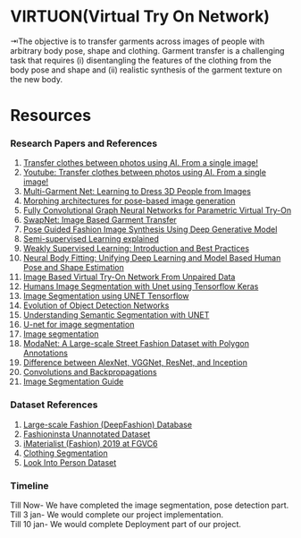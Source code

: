 
# VIRTUON(Virtual Try On Network)

⇥The objective is to transfer garments across images of people with arbitrary body pose, shape and clothing. Garment transfer is a challenging task that requires (i) disentangling the features of the clothing from the body pose and shape and (ii) realistic synthesis of the garment texture on the new body.

# Resources

### Research Papers and References

1. [Transfer clothes between photos using AI. From a single image!](https://medium.com/dataseries/transfer-clothes-between-photos-using-ai-from-a-single-image-4430a291afd7) 
2. [Youtube: Transfer clothes between photos using AI. From a single image!](https://youtu.be/E7fGsSNKMc4)
3. [Multi-Garment Net: Learning to Dress 3D People from Images](https://openaccess.thecvf.com/content_ICCV_2019/papers/Bhatnagar_Multi-Garment_Net_Learning_to_Dress_3D_People_From_Images_ICCV_2019_paper.pdf?fbclid=IwAR0XLrqtABNqSU5BiZ2xD0jIn2PFCZ9EIuBZIJESeTJzX1syP3ChQly3mU8)
4. [Morphing architectures for pose-based image generation](https://www.diva-portal.org/smash/get/diva2:1239446/FULLTEXT01.pdf?fbclid=IwAR3sKTdAvTygSsjfKX0yumXrlcYZ5D-_sNRW3KQcLVmnTR2KxtjdkjfpJSU)
5. [Fully Convolutional Graph Neural Networks
for Parametric Virtual Try-On](https://arxiv.org/pdf/2009.04592.pdf?fbclid=IwAR1bvNhu1rD-8sJUz6ZshcMp9ryfRHrDl8Xef2qBy2PYLY9Lf7eZtjgdQwU)
6. [SwapNet: Image Based Garment Transfer](http://www.eye.gatech.edu/swapnet/paper.pdf?fbclid=IwAR3uLKD2oFPreI8DU_lb1iVg9TqHgz8jxhc1WiNxz4-88k7kkPZyZrrNqZw)
7. [Pose Guided Fashion Image Synthesis Using Deep Generative Model](https://arxiv.org/pdf/1906.07251.pdf?fbclid=IwAR3F0hk4_PVNsz4qs1Honal7AYf0ByJlSh-2V05Pjv_SkgJrEp_dJwSreVg)
8. [Semi-supervised Learning explained](https://youtu.be/b-yhKUINb7o)
9. [Weakly Supervised Learning: Introduction and Best Practices](https://medium.com/@datasciencemilan/weakly-supervised-learning-introduction-and-best-practices-c65f490d4a0a?fbclid=IwAR1ve5GZiJR2ms3lH8xYwiJG5S0g9VgNd645EQTkP---7C6yXqXKP4v-xuA)
10. [Neural Body Fitting: Unifying Deep Learning and Model Based Human Pose
and Shape Estimation](https://virtualhumans.mpi-inf.mpg.de/papers/omran2018NBF/omran2018NBF.pdf?fbclid=IwAR3JHv1QOXIPLTUxTOjjVnQ3L5YoDrRP7EinunPeZ0mXTqECS417G2Iyd9o)
11. [Image Based Virtual Try-On Network From Unpaired Data](https://youtu.be/TEXL9gsCksQ)
12. [Humans Image Segmentation with Unet using Tensorflow Keras](https://medium.com/analytics-vidhya/humans-image-segmentation-with-unet-using-tensorflow-keras-fd6cb43b06e5)
13. [Image Segmentation using UNET Tensorflow](https://www.kaggle.com/spidy20/image-segmentation-using-unet-tensorflow?fbclid=IwAR2428LBWt7MX7hyEqTDwZrD0Aj5vto4nuyIOuFp0Z4-kyEZ9o_m5zCFIzk)
14. [Evolution of Object Detection Networks](https://www.youtube.com/playlist?list=PL1GQaVhO4f_jLxOokW7CS5kY_J1t1T17S&fbclid=IwAR24y7lUTMKxp8Kz0q0Ot3MopHPjZ1KGHl0wmTuue7bEElBk9D8drtXwjS4)
15. [Understanding Semantic Segmentation with UNET](https://towardsdatascience.com/understanding-semantic-segmentation-with-unet-6be4f42d4b47)
16. [U-net for image segmentation](https://www.youtube.com/playlist?list=PLZsOBAyNTZwbR08R959iCvYT3qzhxvGOE)
17. [Image segmentation](https://www.tensorflow.org/tutorials/images/segmentation?fbclid=IwAR3qKtMDzSgMrk_hjxxtC1987bU8egjvEuVJkCXOdZZYNfkOezxt1z1Ra8I)
18. [ModaNet: A Large-scale Street Fashion Dataset with Polygon Annotations](https://arxiv.org/pdf/1807.01394.pdf?fbclid=IwAR0mPKOx0DThGV49lZQcgBUbjClg0QoVB1tQyV2d4UfKw6P0NPMLWXbM-FE) 
19. [Difference between AlexNet, VGGNet, ResNet, and Inception](https://towardsdatascience.com/the-w3h-of-alexnet-vggnet-resnet-and-inception-7baaaecccc96)
20. [Convolutions and Backpropagations](https://medium.com/@pavisj/convolutions-and-backpropagations-46026a8f5d2c)
21. [Image Segmentation Guide](fritz.ai/image-segmentation/)
### Dataset References
1. [Large-scale Fashion (DeepFashion) Database](http://mmlab.ie.cuhk.edu.hk/projects/DeepFashion.html?fbclid=IwAR3mq2jq2txLmu9DLZjENQGt7dHwHpjyq7vuIuwey_XZkkkLZgrGUeEBIYo)
2. [Fashioninsta Unannotated Dataset](https://github.com/grahamar/fashion_dataset/tree/master/fashionista?fbclid=IwAR0B0Awnl3LcPpwjxQXG0Pyxdfxp8GED_Cng_7h2yNVcCLRDXx6mDenE-Lk)
3. [iMaterialist (Fashion) 2019 at FGVC6](https://www.kaggle.com/c/imaterialist-fashion-2019-FGVC6/data?select=label_descriptions.json&fbclid=IwAR3r8kF18ZKKXQGApDFcHPToM_0vYERgDIMm57eTf1-Z1ntilaU6t2fbQec)
4. [Clothing Segmentation](https://github.com/IzPerfect/Clothing-Segmentation?fbclid=IwAR1z-BeIvcVRv38hrnUqdaqkjgVwGq_HUKqhrKw79aMI6FEhHEd5M78s9TM)
5. [Look Into Person Dataset](http://sysu-hcp.net/lip/?fbclid=IwAR1N_OLS6vCRJfraIimiSnfiYUkv0d6nUEKu1vAv2yQPb-qcR2BklI4bKuc)

### Timeline
Till Now- We have completed the image segmentation, pose detection part.<br /> 
Till 3 jan- We would complete our project implementation.<br />
Till 10 jan- We would complete Deployment part of our project.
